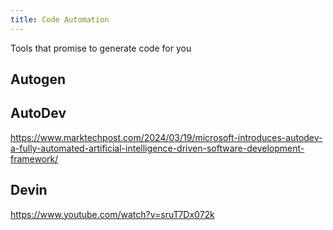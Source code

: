 ```yaml
---
title: Code Automation
---
```

Tools that promise to generate code for you

## Autogen
## AutoDev

https://www.marktechpost.com/2024/03/19/microsoft-introduces-autodev-a-fully-automated-artificial-intelligence-driven-software-development-framework/

## Devin

https://www.youtube.com/watch?v=sruT7Dx072k